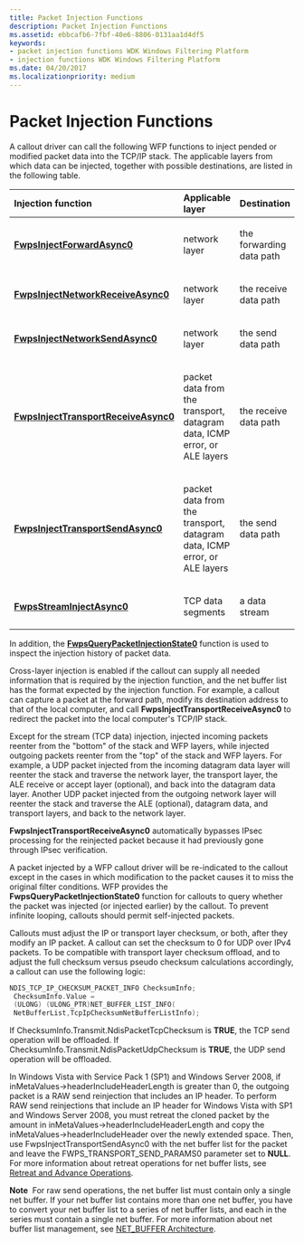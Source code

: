 ```yaml
---
title: Packet Injection Functions
description: Packet Injection Functions
ms.assetid: ebbcafb6-7fbf-40e6-8806-0131aa1d4df5
keywords:
- packet injection functions WDK Windows Filtering Platform
- injection functions WDK Windows Filtering Platform
ms.date: 04/20/2017
ms.localizationpriority: medium
---
```


# Packet Injection Functions


A callout driver can call the following WFP functions to inject pended or modified packet data into the TCP/IP stack. The applicable layers from which data can be injected, together with possible destinations, are listed in the following table.

<table>
<colgroup>
<col width="33%" />
<col width="33%" />
<col width="33%" />
</colgroup>
<thead>
<tr class="header">
<th align="left">Injection function</th>
<th align="left">Applicable layer</th>
<th align="left">Destination</th>
</tr>
</thead>
<tbody>
<tr class="odd">
<td align="left"><p><a href="https://msdn.microsoft.com/library/windows/hardware/ff551177" data-raw-source="[&lt;strong&gt;FwpsInjectForwardAsync0&lt;/strong&gt;](https://msdn.microsoft.com/library/windows/hardware/ff551177)"><strong>FwpsInjectForwardAsync0</strong></a></p></td>
<td align="left"><p>network layer</p></td>
<td align="left"><p>the forwarding data path</p></td>
</tr>
<tr class="even">
<td align="left"><p><a href="https://msdn.microsoft.com/library/windows/hardware/ff551183" data-raw-source="[&lt;strong&gt;FwpsInjectNetworkReceiveAsync0&lt;/strong&gt;](https://msdn.microsoft.com/library/windows/hardware/ff551183)"><strong>FwpsInjectNetworkReceiveAsync0</strong></a></p></td>
<td align="left"><p>network layer</p></td>
<td align="left"><p>the receive data path</p></td>
</tr>
<tr class="odd">
<td align="left"><p><a href="https://msdn.microsoft.com/library/windows/hardware/ff551185" data-raw-source="[&lt;strong&gt;FwpsInjectNetworkSendAsync0&lt;/strong&gt;](https://msdn.microsoft.com/library/windows/hardware/ff551185)"><strong>FwpsInjectNetworkSendAsync0</strong></a></p></td>
<td align="left"><p>network layer</p></td>
<td align="left"><p>the send data path</p></td>
</tr>
<tr class="even">
<td align="left"><p><a href="https://msdn.microsoft.com/library/windows/hardware/ff551186" data-raw-source="[&lt;strong&gt;FwpsInjectTransportReceiveAsync0&lt;/strong&gt;](https://msdn.microsoft.com/library/windows/hardware/ff551186)"><strong>FwpsInjectTransportReceiveAsync0</strong></a></p></td>
<td align="left"><p>packet data from the transport, datagram data, ICMP error, or ALE layers</p></td>
<td align="left"><p>the receive data path</p></td>
</tr>
<tr class="odd">
<td align="left"><p><a href="https://msdn.microsoft.com/library/windows/hardware/ff551188" data-raw-source="[&lt;strong&gt;FwpsInjectTransportSendAsync0&lt;/strong&gt;](https://msdn.microsoft.com/library/windows/hardware/ff551188)"><strong>FwpsInjectTransportSendAsync0</strong></a></p></td>
<td align="left"><p>packet data from the transport, datagram data, ICMP error, or ALE layers</p></td>
<td align="left"><p>the send data path</p></td>
</tr>
<tr class="even">
<td align="left"><p><a href="https://msdn.microsoft.com/library/windows/hardware/ff551213" data-raw-source="[&lt;strong&gt;FwpsStreamInjectAsync0&lt;/strong&gt;](https://msdn.microsoft.com/library/windows/hardware/ff551213)"><strong>FwpsStreamInjectAsync0</strong></a></p></td>
<td align="left"><p>TCP data segments</p></td>
<td align="left"><p>a data stream</p></td>
</tr>
</tbody>
</table>

 

In addition, the [**FwpsQueryPacketInjectionState0**](https://msdn.microsoft.com/library/windows/hardware/ff551202) function is used to inspect the injection history of packet data.

Cross-layer injection is enabled if the callout can supply all needed information that is required by the injection function, and the net buffer list has the format expected by the injection function. For example, a callout can capture a packet at the forward path, modify its destination address to that of the local computer, and call **FwpsInjectTransportReceiveAsync0** to redirect the packet into the local computer's TCP/IP stack.

Except for the stream (TCP data) injection, injected incoming packets reenter from the "bottom" of the stack and WFP layers, while injected outgoing packets reenter from the "top" of the stack and WFP layers. For example, a UDP packet injected from the incoming datagram data layer will reenter the stack and traverse the network layer, the transport layer, the ALE receive or accept layer (optional), and back into the datagram data layer. Another UDP packet injected from the outgoing network layer will reenter the stack and traverse the ALE (optional), datagram data, and transport layers, and back to the network layer.

**FwpsInjectTransportReceiveAsync0** automatically bypasses IPsec processing for the reinjected packet because it had previously gone through IPsec verification.

A packet injected by a WFP callout driver will be re-indicated to the callout except in the cases in which modification to the packet causes it to miss the original filter conditions. WFP provides the **FwpsQueryPacketInjectionState0** function for callouts to query whether the packet was injected (or injected earlier) by the callout. To prevent infinite looping, callouts should permit self-injected packets.

Callouts must adjust the IP or transport layer checksum, or both, after they modify an IP packet. A callout can set the checksum to 0 for UDP over IPv4 packets. To be compatible with transport layer checksum offload, and to adjust the full checksum versus pseudo checksum calculations accordingly, a callout can use the following logic:

```cpp
NDIS_TCP_IP_CHECKSUM_PACKET_INFO ChecksumInfo;
 ChecksumInfo.Value = 
 (ULONG) (ULONG_PTR)NET_BUFFER_LIST_INFO(
 NetBufferList,TcpIpChecksumNetBufferListInfo);
```

If ChecksumInfo.Transmit.NdisPacketTcpChecksum is **TRUE**, the TCP send operation will be offloaded. If ChecksumInfo.Transmit.NdisPacketUdpChecksum is **TRUE**, the UDP send operation will be offloaded.

In Windows Vista with Service Pack 1 (SP1) and Windows Server 2008, if inMetaValues-&gt;headerIncludeHeaderLength is greater than 0, the outgoing packet is a RAW send reinjection that includes an IP header. To perform RAW send reinjections that include an IP header for Windows Vista with SP1 and Windows Server 2008, you must retreat the cloned packet by the amount in inMetaValues-&gt;headerIncludeHeaderLength and copy the inMetaValues-&gt;headerIncludeHeader over the newly extended space. Then, use FwpsInjectTransportSendAsync0 with the net buffer list for the packet and leave the FWPS\_TRANSPORT\_SEND\_PARAMS0 parameter set to **NULL**. For more information about retreat operations for net buffer lists, see [Retreat and Advance Operations](retreat-and-advance-operations.md).

**Note**  For raw send operations, the net buffer list must contain only a single net buffer. If your net buffer list contains more than one net buffer, you have to convert your net buffer list to a series of net buffer lists, and each in the series must contain a single net buffer. For more information about net buffer list management, see [NET\_BUFFER Architecture](net-buffer-architecture.md).

 

 

 





